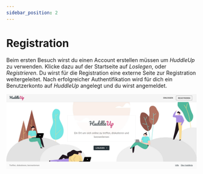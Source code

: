 ```yaml
---
sidebar_position: 2
---
```


# Registration

Beim ersten Besuch wirst du einen Account erstellen müssen um _HuddleUp_ zu verwenden. Klicke dazu auf der Startseite auf _Loslegen_, oder _Registrieren_. Du wirst für die Registration eine externe Seite zur Registration weitergeleitet. Nach erfolgreicher Authentifikation wird für dich ein Benutzerkonto auf _HuddleUp_ angelegt und du wirst angemeldet.

![Startseite](/img/landing-page.png)
